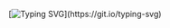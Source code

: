 [![Typing SVG](https://readme-typing-svg.demolab.com?font=Fira+Code&weight=300&size=22&pause=500&color=CF9FFF&center=true&repeat=false&random=false&width=435&lines=Hey%2C+there+%F0%9F%91%8B!;It's+Eya+Darouaz.;Welcome+to+my+Github.)](https://git.io/typing-svg)
<!--
**eyadarouaz/eyadarouaz** is a ✨ _special_ ✨ repository because its `README.md` (this file) appears on your GitHub profile.

Here are some ideas to get you started:

- 🔭 I’m currently working on ...
- 🌱 I’m currently learning ...
- 👯 I’m looking to collaborate on ...
- 🤔 I’m looking for help with ...
- 💬 Ask me about ...
- 📫 How to reach me: ...
- 😄 Pronouns: ...
- ⚡ Fun fact: ...
-->
